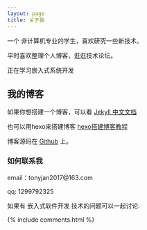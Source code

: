 ```yaml
---
layout: page
title: 关于我 
---
```


一个 非计算机专业的学生，喜欢研究一些新技术。
<p>
平时喜欢整理个人博客，逛逛技术论坛。
<p>
正在学习嵌入式系统开发

<p>

<h2> 我的博客 </h2>  
<p>

如果你想搭建一个博客，可以看 
<a target="_blank" href='https://www.jekyll.com.cn/'>Jekyll 中文文档</a> 

<p>

也可以用hexo来搭建博客
<a target="_blank" href='https://www.jianshu.com/p/015830111478'>hexo搭建博客教程</a>

<p> 

博客源码在 <a target="_blank" href='https://github.com/leopardpan/leopardpan.github.io/'>Github</a> 上。

<p> 

<p> 

<p> 


<h3> 如何联系我 </h3>  

<p> 
email：tonyjan2017@163.com       
<p> 
qq: 1299792325    
<p> 
如果有 嵌入式软件开发 技术的问题可以一起讨论.
<p> 


{% include comments.html %}

